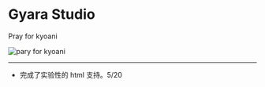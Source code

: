 # Gyara Studio

Pray for kyoani

![pary for kyoani](https://live.staticflickr.com/65535/48336411926_8f04771c21_k_d.jpg)

---

+ 完成了实验性的 html 支持。<time>5/20</time>
